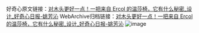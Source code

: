 好奇心原文链接：[对木头更好一点！一把来自 Ercol 的温莎椅，它有什么秘密_设计_好奇心日报-姚芳沁](https://www.qdaily.com/articles/582.html)
WebArchive归档链接：[对木头更好一点！一把来自 Ercol 的温莎椅，它有什么秘密_设计_好奇心日报-姚芳沁](http://web.archive.org/web/20180929131506/http://www.qdaily.com:80/articles/582.html)
![image](http://ww3.sinaimg.cn/large/007d5XDply1g3v42y2q7qj30u05q8u0x)
